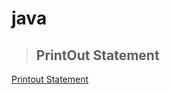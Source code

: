 # java

>## PrintOut Statement 
[Printout Statement](https://github.com/shreyash00007/java/blob/main/helloworld.java)

